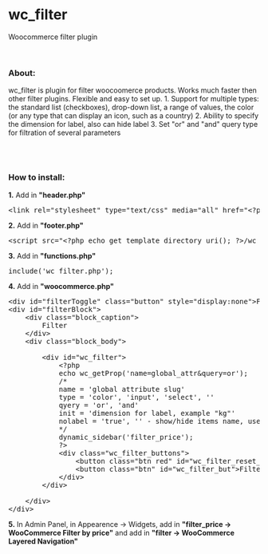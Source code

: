 # wc_filter
Woocommerce filter plugin 

<br>

<h3>About:</h3>
wc_filter is plugin for filter woocoomerce products. Works much faster then other filter plugins. Flexible and easy to set up.
1. Support for multiple types: the standard list (checkboxes), drop-down list, a range of values, the color (or any type that can display an icon, such as a country)
2. Ability to specify the dimension for label, also can hide label
3. Set "or" and "and" query type for filtration of several parameters

<br><br>


<h3>How to install:</h3>

<b>1.</b> Add in <b>"header.php"</b>
<pre>
&lt;link rel="stylesheet" type="text/css" media="all" href="&lt;?php echo get_template_directory_uri(); ?&gt;/wc_filter.css" /&gt;
</pre>

<b>2.</b> Add in <b>"footer.php"</b>
<pre>
&lt;script src="&lt;?php echo get_template_directory_uri(); ?&gt;/wc_filter.js"&gt;&lt;/script&gt;
</pre>

<b>3.</b> Add in <b>"functions.php"</b>
<pre>include('wc_filter.php');</pre>

<b>4.</b> Add in <b>"woocommerce.php"</b>
<pre>
&lt;div id="filterToggle" class="button" style="display:none"&gt;Filter&lt;/div&gt;
&lt;div id="filterBlock"&gt;
	&lt;div class="block_caption"&gt;
		Filter
	&lt;/div&gt;
	&lt;div class="block_body"&gt;
		
		&lt;div id="wc_filter"&gt;
			&lt;?php
			echo wc_getProp('name=global_attr&query=or');
			/*
			name = 'global attribute slug'
			type = 'color', 'input', 'select', ''
			qyery = 'or', 'and'
			init = 'dimension for label, example "kg"'
			nolabel = 'true', '' - show/hide items name, useful for type = 'color'
			*/
			dynamic_sidebar('filter_price');
			?&gt;
			&lt;div class="wc_filter_buttons"&gt;
				&lt;button class="btn red" id="wc_filter_reset_but"&gt;Reset&lt;/button&gt;
				&lt;button class="btn" id="wc_filter_but"&gt;Filter&lt;/button&gt;
			&lt;/div&gt;
		&lt;/div&gt;
		
	&lt;/div&gt;
&lt;/div&gt;
</pre>

<b>5.</b> In Admin Panel, in Appearence -> Widgets, add in <b>"filter_price -> WooCommerce Filter by price"</b> and add in <b>"filter -> WooCommerce Layered Navigation"</b>
